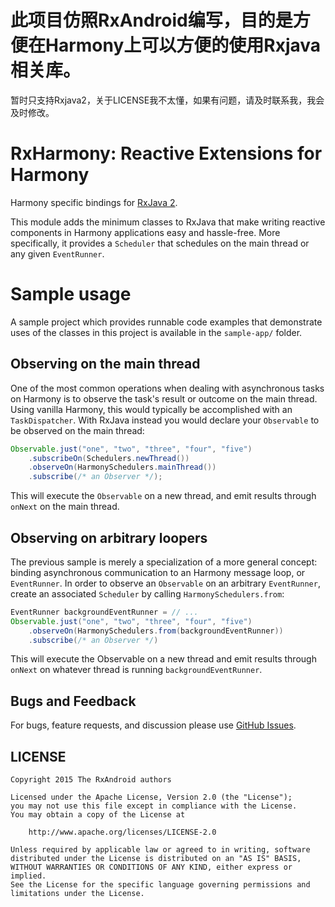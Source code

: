 # 此项目仿照RxAndroid编写，目的是方便在Harmony上可以方便的使用Rxjava相关库。

暂时只支持Rxjava2，关于LICENSE我不太懂，如果有问题，请及时联系我，我会及时修改。

# RxHarmony: Reactive Extensions for Harmony

Harmony specific bindings for [RxJava 2](http://github.com/ReactiveX/RxJava).

This module adds the minimum classes to RxJava that make writing reactive components in Harmony
applications easy and hassle-free. More specifically, it provides a `Scheduler` that schedules on
the main thread or any given `EventRunner`.

# Sample usage

A sample project which provides runnable code examples that demonstrate uses of the classes in this
project is available in the `sample-app/` folder.

## Observing on the main thread

One of the most common operations when dealing with asynchronous tasks on Harmony is to observe the task's
result or outcome on the main thread. Using vanilla Harmony, this would typically be accomplished with an
`TaskDispatcher`. With RxJava instead you would declare your `Observable` to be observed on the main thread:

```java
Observable.just("one", "two", "three", "four", "five")
    .subscribeOn(Schedulers.newThread())
    .observeOn(HarmonySchedulers.mainThread())
    .subscribe(/* an Observer */);
```

This will execute the `Observable` on a new thread, and emit results through `onNext` on the main thread.

## Observing on arbitrary loopers

The previous sample is merely a specialization of a more general concept: binding asynchronous
communication to an Harmony message loop, or `EventRunner`. In order to observe an `Observable` on an arbitrary
`EventRunner`, create an associated `Scheduler` by calling `HarmonySchedulers.from`:

```java
EventRunner backgroundEventRunner = // ...
Observable.just("one", "two", "three", "four", "five")
    .observeOn(HarmonySchedulers.from(backgroundEventRunner))
    .subscribe(/* an Observer */)
```

This will execute the Observable on a new thread and emit results through `onNext` on whatever thread is
running `backgroundEventRunner`.


## Bugs and Feedback

For bugs, feature requests, and discussion please use [GitHub Issues][issues].

## LICENSE

    Copyright 2015 The RxAndroid authors

    Licensed under the Apache License, Version 2.0 (the "License");
    you may not use this file except in compliance with the License.
    You may obtain a copy of the License at

        http://www.apache.org/licenses/LICENSE-2.0

    Unless required by applicable law or agreed to in writing, software
    distributed under the License is distributed on an "AS IS" BASIS,
    WITHOUT WARRANTIES OR CONDITIONS OF ANY KIND, either express or implied.
    See the License for the specific language governing permissions and
    limitations under the License.



 [list]: http://groups.google.com/d/forum/rxjava
 [so]: http://stackoverflow.com/questions/tagged/rx-android
 [twitter]: http://twitter.com/RxJava
 [issues]: https://github.com/ReactiveX/RxAndroid/issues
 [start]: https://github.com/ReactiveX/RxJava/wiki/Getting-Started

